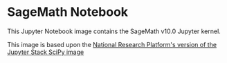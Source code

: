 # SageMath Notebook

This Jupyter Notebook image contains the SageMath v10.0 Jupyter kernel.

This image is based upon the [National Research Platform's version of the Jupyter Stack SciPy image](https://gitlab.nrp-nautilus.io/prp/jupyter-stack/-/tree/prp/scipy-notebook)

